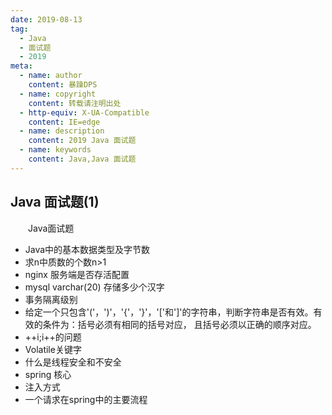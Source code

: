 ```yaml
---
date: 2019-08-13
tag: 
  - Java
  - 面试题
  - 2019
meta:
  - name: author
    content: 暴躁DPS
  - name: copyright
    content: 转载请注明出处
  - http-equiv: X-UA-Compatible
    content: IE=edge
  - name: description
    content: 2019 Java 面试题
  - name: keywords 
    content: Java,Java 面试题
---
```

## Java 面试题(1)
&ensp;&ensp;&ensp;&ensp;Java面试题  
<!-- more -->

* Java中的基本数据类型及字节数  
* 求n中质数的个数n>1
* nginx 服务端是否存活配置
* mysql varchar(20) 存储多少个汉字
* 事务隔离级别
* 给定一个只包含'('，')'，'{'，'}'，'['和']'的字符串，判断字符串是否有效。有效的条件为：括号必须有相同的括号对应， 且括号必须以正确的顺序对应。
* ++i;i++的问题
* Volatile关键字
* 什么是线程安全和不安全
* spring 核心
* 注入方式
* 一个请求在spring中的主要流程